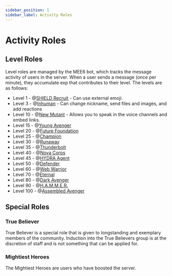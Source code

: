 ```yaml
---
sidebar_position: 1
sidebar_label: Activity Roles
---
```


# Activity Roles

## Level Roles

Level roles are managed by the MEE6 bot, which tracks the message activity of users in the server. When a user sends a message (once per minute), they accumulate exp that contributes to their level. The levels are as follows:

- Level 1 - @[SHIELD Recruit](0) - Can use external emoji.
- Level 3 - @[Inhuman](0) - Can change nickname, send files and images, and add reactions
- Level 10 - @[New Mutant](0) - Allows you to speak in the voice channels and embed links.
- Level 15 - @[Young Avenger](0)
- Level 20 - @[Future Foundation](0)
- Level 25 - @[Champion](0)
- Level 30 - @[Runaway](0)
- Level 35 - @[Thunderbolt](0)
- Level 40 - @[Nova Corps](0)
- Level 45 - @[HYDRA Agent](0)
- Level 50 - @[Defender](0)
- Level 60 - @[Web Warrior](0)
- Level 70 - @[Eternal](0)
- Level 80 - @[Dark Avenger](0)
- Level 90 - @[H.A.M.M.E.R.](0)
- Level 100 - @[Assembled Avenger](0)

## Special Roles

### True Believer

True Believer is a special role that is given to longstanding and exemplary members of the community. Induction into the True Believers group is at the discretion of staff and is not something that can be applied for.

### Mightiest Heroes

The Mightiest Heroes are users who have boosted the server.
